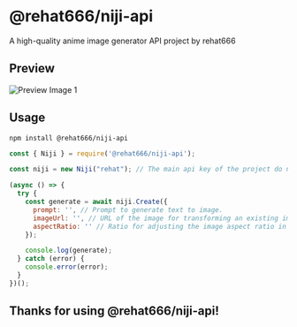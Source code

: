 # @rehat666/niji-api

A high-quality anime image generator API project by rehat666

## Preview

![Preview Image 1](./images/image_1.png)

## Usage

```
npm install @rehat666/niji-api
```

```javascript
const { Niji } = require('@rehat666/niji-api');

const niji = new Niji("rehat"); // The main api key of the project do not change it!

(async () => {
  try {
    const generate = await niji.Create({
      prompt: '', // Prompt to generate text to image.
      imageUrl: '', // URL of the image for transforming an existing image with prompt.
      aspectRatio: '' // Ratio for adjusting the image aspect ratio in text to image not recommended for transforming existing images.
    });

    console.log(generate);
  } catch (error) {
    console.error(error);
  }
})();
```
## Thanks for using @rehat666/niji-api!
